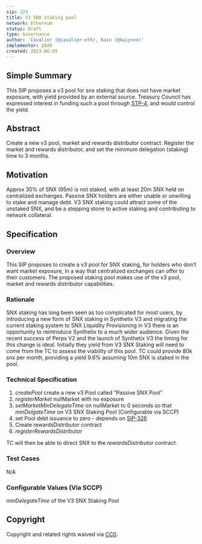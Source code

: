 ```yaml
---
sip: 324
title: V3 SNX staking pool
network: Ethereum
status: Draft
type: Governance
author: 'Cavalier (@cavalier-eth), Kain (@kaiynne)'
implementor: pDAO
created: 2023-06-05
---
```


<!--You can leave these HTML comments in your merged SIP and delete the visible duplicate text guides, they will not appear and may be helpful to refer to if you edit it again. This is the suggested template for new SIPs. Note that an SIP number will be assigned by an editor. When opening a pull request to submit your SIP, please use an abbreviated title in the filename, `sip-draft_title_abbrev.md`. The title should be 44 characters or less.-->

## Simple Summary

<!--"If you can't explain it simply, you don't understand it well enough." Simply describe the outcome the proposed changes intends to achieve. This should be non-technical and accessible to a casual community member.-->

This SIP proposes a v3 pool for snx staking that does not have market exposure, with yield provided by an external source. Treasury Council has expressed interest in funding such a pool through [STP-4](https://sips.synthetix.io/stps/stp-4/), and would control the yield. 

## Abstract

<!--A short (~200 word) description of the proposed change, the abstract should clearly describe the proposed change. This is what *will* be done if the SIP is implemented, not *why* it should be done or *how* it will be done. If the SIP proposes deploying a new contract, write, "we propose to deploy a new contract that will do x".-->

Create a new v3 pool, market and rewards distributor contract. Register the market and rewards distributor, and set the minimum delegation (staking) time to 3 months.

## Motivation

<!--This is the problem statement. This is the *why* of the SIP. It should clearly explain *why* the current state of the protocol is inadequate.  It is critical that you explain *why* the change is needed, if the SIP proposes changing how something is calculated, you must address *why* the current calculation is inaccurate or wrong. This is not the place to describe how the SIP will address the issue!-->

Approx 30% of SNX (95m) is not staked, with at least 20m SNX held on centralized exchanges. Passive SNX holders are either unable or unwilling to stake and manage debt. V3 SNX staking could attract some of the unstaked SNX, and be a stepping stone to active staking and contributing to network collateral.

## Specification

<!--The specification should describe the syntax and semantics of any new feature, there are five sections
1. Overview
2. Rationale
3. Technical Specification
4. Test Cases
5. Configurable Values
-->

### Overview

<!--This is a high level overview of *how* the SIP will solve the problem. The overview should clearly describe how the new feature will be implemented.-->

This SIP proposes to create a v3 pool for SNX staking, for holders who don’t want market exposure, in a way that centralized exchanges can offer to their customers. The proposed staking pool makes use of the v3 pool, market and rewards distributor capabilities.

### Rationale

<!--This is where you explain the reasoning behind how you propose to solve the problem. Why did you propose to implement the change in this way, what were the considerations and trade-offs. The rationale fleshes out what motivated the design and why particular design decisions were made. It should describe alternate designs that were considered and related work. The rationale may also provide evidence of consensus within the community, and should discuss important objections or concerns raised during discussion.-->

SNX staking has long been seen as too complicated for most users, by introducing a new form of SNX staking in Synthetix V3 and migrating the current staking system to SNX Liquidity Provisioning in V3 there is an opportunity to reintroduce Synthetix to a much wider audience. Given the recent success of Perps V2 and the launch of Synthetix V3 the timing for this change is ideal. Initially they yield from V3 SNX Staking will need to come from the TC to assess the viability of this pool. TC could provide 80k snx per month, providing a yield 9.6% assuming 10m SNX is staked in the pool.

### Technical Specification

<!--The technical specification should outline the public API of the changes proposed. That is, changes to any of the interfaces Synthetix currently exposes or the creations of new ones.-->

1. *createPool* create a new v3 Pool called “Passive SNX Pool”
2. *registerMarket* nullMarket with no exposure
3. *setMarketMinDelegateTime* on nullMarket to 0 seconds so that *minDelgateTime* on V3 SNX Staking Pool (Configurable via SCCP)
4. set Pool debt issuance to zero - depends on [SIP-326](https://sips.synthetix.io/sips/sip-326/)
6. Create rewardsDistributor contract
7. *registerRewardsDistributor* 

TC will then be able to direct SNX to the *rewardsDistributor* contract.

### Test Cases

<!--Test cases for an implementation are mandatory for SIPs but can be included with the implementation..-->

N/A

### Configurable Values (Via SCCP)

<!--Please list all values configurable via SCCP under this implementation.-->

_minDelegateTime_ of the V3 SNX Staking Pool

## Copyright

Copyright and related rights waived via [CC0](https://creativecommons.org/publicdomain/zero/1.0/).
